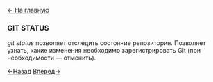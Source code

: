 [<- На главную](readme.md)

### GIT STATUS

*git status* позволяет отследить состояние репозитория. Позволяет узнать, какие изменения необходимо зарегистрировать Git (при необходимости — отменить).

[<-Назад](push.md)
[Вперед->](log.md)